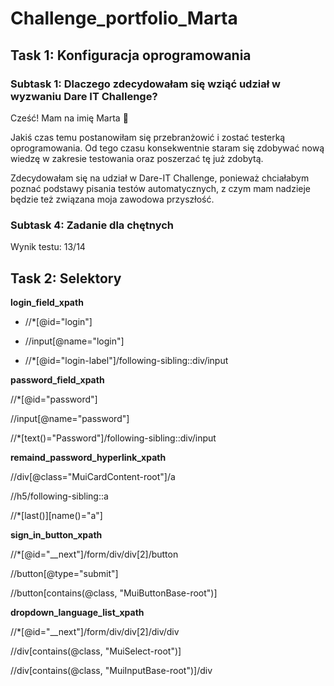# Challenge_portfolio_Marta

## Task 1: Konfiguracja oprogramowania
### Subtask 1: Dlaczego zdecydowałam się wziąć udział w wyzwaniu Dare IT Challenge?

Cześć! Mam na imię Marta 🙂 

Jakiś czas temu postanowiłam się przebranżowić i zostać testerką oprogramowania. 
Od tego czasu konsekwentnie staram się zdobywać nową wiedzę w zakresie testowania 
oraz poszerzać tę już zdobytą.

Zdecydowałam się na udział w Dare-IT Challenge, ponieważ chciałabym poznać podstawy pisania testów automatycznych,
z czym mam nadzieje będzie też związana moja zawodowa przyszłość. 

### Subtask 4: Zadanie dla chętnych

Wynik testu: 13/14 

## Task 2: Selektory

**login_field_xpath**

* //*[@id="login"]

* //input[@name="login"]

* //*[@id="login-label"]/following-sibling::div/input

**password_field_xpath**

//*[@id="password"]

//input[@name="password"]

//*[text()="Password"]/following-sibling::div/input

**remaind_password_hyperlink_xpath**

//div[@class="MuiCardContent-root"]/a

//h5/following-sibling::a

//*[last()][name()="a"]

**sign_in_button_xpath**

//*[@id="__next"]/form/div/div[2]/button

//button[@type="submit"]

//button[contains(@class, "MuiButtonBase-root")]

**dropdown_language_list_xpath**

//*[@id="__next"]/form/div/div[2]/div/div

//div[contains(@class, "MuiSelect-root")]

//div[contains(@class, "MuiInputBase-root")]/div
